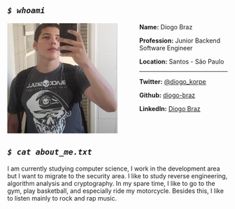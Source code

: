 ## _`$ whoami`_

<img style="padding-right: 50px;" width="50%" align="left" src="assets/img/me.jpg">

**Name:** Diogo Braz

**Profession:** Junior Backend Software Engineer

**Location:** Santos - São Paulo

---

**Twitter:** <ins>[@diogo_korpe](https://twitter.com/diogo_korpe)</ins>

**Github:** <ins>[diogo-braz](https://github.com/diogo-braz)</ins>

**LinkedIn:** <ins>[Diogo Braz](https://www.linkedin.com/in/diogo-braz/)</ins>

<br style="clear:left;" />

## _`$ cat about_me.txt`_

I am currently studying computer science, I work in the development area but I want to migrate to the security area. I like to study reverse engineering, algorithm analysis and cryptography. In my spare time, I like to go to the gym, play basketball, and especially ride my motorcycle. Besides this, I like to listen mainly to rock and rap music.